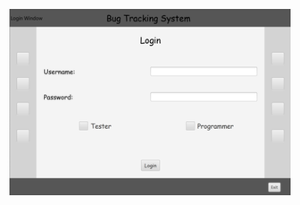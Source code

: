 ![Login](https://github.com/Razvanix445/Software-Systems-Engineering/blob/main/First%20Phase/Scenes%20Prototypes/LoginWindow.png)
